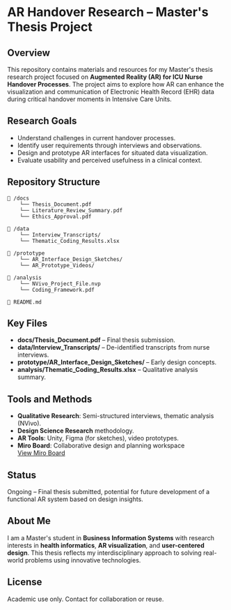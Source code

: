 # AR Handover Research – Master's Thesis Project

## Overview
This repository contains materials and resources for my Master's thesis research project focused on **Augmented Reality (AR) for ICU Nurse Handover Processes**. The project aims to explore how AR can enhance the visualization and communication of Electronic Health Record (EHR) data during critical handover moments in Intensive Care Units.

## Research Goals
- Understand challenges in current handover processes.
- Identify user requirements through interviews and observations.
- Design and prototype AR interfaces for situated data visualization.
- Evaluate usability and perceived usefulness in a clinical context.

## Repository Structure
```
📂 /docs
    └── Thesis_Document.pdf
    └── Literature_Review_Summary.pdf
    └── Ethics_Approval.pdf

📂 /data
    └── Interview_Transcripts/ 
    └── Thematic_Coding_Results.xlsx

📂 /prototype
    └── AR_Interface_Design_Sketches/
    └── AR_Prototype_Videos/

📂 /analysis
    └── NVivo_Project_File.nvp
    └── Coding_Framework.pdf

📄 README.md
```

## Key Files
- **docs/Thesis_Document.pdf** – Final thesis submission.
- **data/Interview_Transcripts/** – De-identified transcripts from nurse interviews.
- **prototype/AR_Interface_Design_Sketches/** – Early design concepts.
- **analysis/Thematic_Coding_Results.xlsx** – Qualitative analysis summary.

## Tools and Methods
- **Qualitative Research**: Semi-structured interviews, thematic analysis (NVivo).
- **Design Science Research** methodology.
- **AR Tools**: Unity, Figma (for sketches), video prototypes.
- **Miro Board**: Collaborative design and planning workspace  
  [View Miro Board](https://miro.com/app/board/uXjVLds7hoo=/?share_link_id=414569836411)

## Status
Ongoing – Final thesis submitted, potential for future development of a functional AR system based on design insights.

## About Me
I am a Master's student in **Business Information Systems** with research interests in **health informatics**, **AR visualization**, and **user-centered design**. This thesis reflects my interdisciplinary approach to solving real-world problems using innovative technologies.

## License
Academic use only. Contact for collaboration or reuse.

